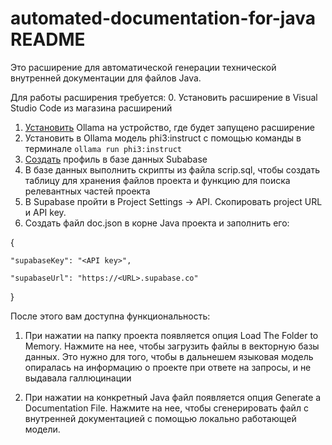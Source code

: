 # automated-documentation-for-java README

Это расширение для автоматической генерации технической внутренней документации для файлов Java.

Для работы расширения требуется:
0. Установить расширение в Visual Studio Code из магазина расширений
1. [Установить](https://ollama.com/) Ollama на устройство, где будет запущено расширение 
2. Установить в Ollama модель phi3:instruct с помощью команды в терминале ```ollama run phi3:instruct```
3. [Создать](https://supabase.com/) профиль в базе данных Subabase
4. В базе данных выполнить скрипты из файла scrip.sql, чтобы создать таблицу для хранения файлов проекта и функцию для поиска релевантных частей проекта
5. В Supabase пройти в Project Settings -> API. Скопировать project URL и API key. 
6. Создать файл doc.json в корне Java проекта и заполнить его:

{
    
    "supabaseKey": "<API key>",

    "supabaseUrl": "https://<URL>.supabase.co"

}

После этого вам доступна функциональность:

1. При нажатии на папку проекта появляется опция Load The Folder to Memory. Нажмите на нее, чтобы загрузить файлы в векторную базы данных. Это нужно для того, чтобы в дальнешем языковая модель опиралась на информацию о проекте при ответе на запросы, и не выдавала галлюцинации

2. При нажатии на конкретный Java файл появляется опция Generate a Documentation File. Нажмите на нее, чтобы сгенерировать файл с внутренней документацией с помощью локально работающей модели. 
